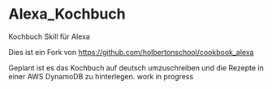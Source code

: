 # Alexa_Kochbuch
Kochbuch Skill für Alexa

Dies ist ein Fork von https://github.com/holbertonschool/cookbook_alexa

Geplant ist es das Kochbuch auf deutsch umzuschreiben und die Rezepte in einer AWS DynamoDB zu hinterlegen.
work in progress
